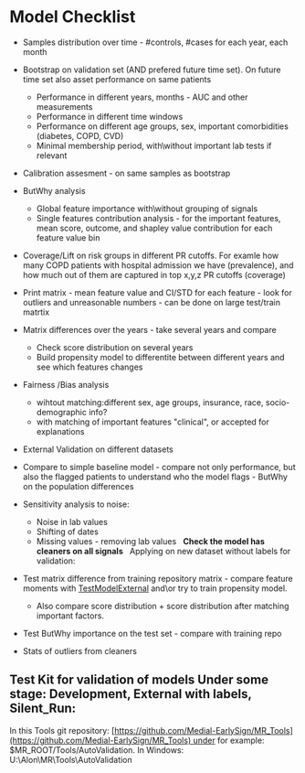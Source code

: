 # Model Checklist
- Samples distribution over time - #controls, #cases for each year, each month
- Bootstrap on validation set (AND prefered future time set). On future time set also asset performance on same patients
    - Performance in different years, months - AUC and other measurements
    - Performance in different time windows
    - Performance on different age groups, sex, important comorbidities (diabetes, COPD, CVD)
    - Minimal membership period, with\without important lab tests if relevant
- Calibration assesment - on same samples as bootstrap
- ButWhy analysis
    - Global feature importance with\without grouping of signals
    - Single features contribution analysis - for the important features, mean score, outcome, and shapley value contribution for each feature value bin
- Coverage/Lift on risk groups in different PR cutoffs. For examle how many COPD patients with hospital admission we have (prevalence), and how much out of them are captured in top x,y,z PR cutoffs (coverage)
- Print matrix - mean feature value and CI/STD for each feature - look for outliers and unreasonable numbers - can be done on large test/train matrtix
- Matrix differences over the years - take several years and compare
    - Check score distribution on several years
    - Build propensity model to differentite between different years and see which features changes 
- Fairness /Bias analysis
    - wihtout matching:different sex, age groups, insurance, race, socio-demographic info?
    - with matching of important features "clinical", or accepted for explanations
- External Validation on different datasets
- Compare to simple baseline model - compare not only performance, but also the flagged patients to understand who the model flags - ButWhy on the population differences 
- Sensitivity analysis to noise:
    - Noise in lab values
    - Shifting of dates
    - Missing values - removing lab values
 
**Check the model has cleaners on all signals**
 
Applying on new dataset without labels for validation:

- Test matrix difference from training repository matrix - compare feature moments with [TestModelExternal](../TestModelExternal.md) and\or try to train propensity model.
  - Also compare score distribution + score distribution after matching important factors.
- Test ButWhy importance on the test set - compare with training repo
- Stats of outliers from cleaners
 
## Test Kit for validation of models Under some stage: Development, External with labels, Silent_Run:
In this Tools git repository: [https://github.com/Medial-EarlySign/MR_Tools](https://github.com/Medial-EarlySign/MR_Tools) under for example: $MR_ROOT/Tools/AutoValidation. In Windows: U:\Alon\MR\Tools\AutoValidation
 
